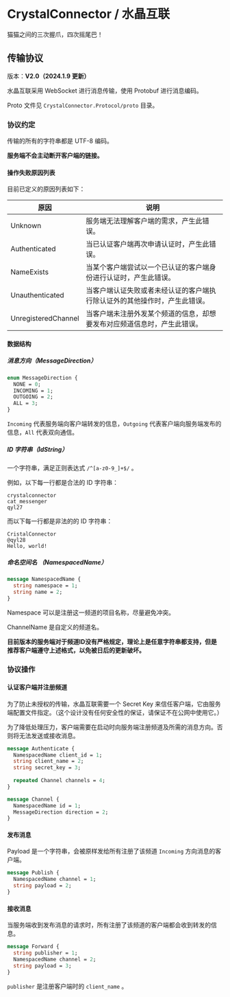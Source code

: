 # CrystalConnector / 水晶互联
猫猫之间的三次握爪，四次摇尾巴！



## 传输协议

版本：**V2.0（2024.1.9 更新）**

水晶互联采用 WebSocket 进行消息传输，使用 Protobuf 进行消息编码。

Proto 文件见 `CrystalConnector.Protocol/proto` 目录。



### 协议约定

传输的所有的字符串都是 UTF-8 编码。

**服务端不会主动断开客户端的链接。**



#### 操作失败原因列表

目前已定义的原因列表如下：

| 原因                | 说明                                                         |
| ------------------- | ------------------------------------------------------------ |
| Unknown             | 服务端无法理解客户端的需求，产生此错误。                     |
| Authenticated       | 当已认证客户端再次申请认证时，产生此错误。                   |
| NameExists          | 当某个客户端尝试以一个已认证的客户端身份进行认证时，产生此错误。 |
| Unauthenticated     | 当客户端认证失败或者未经认证的客户端执行除认证外的其他操作时，产生此错误。 |
| UnregisteredChannel | 当客户端未注册外发某个频道的信息，却想要发布对应频道信息时，产生此错误。 |



#### 数据结构

##### 消息方向（MessageDirection）

```protobuf
enum MessageDirection {
  NONE = 0;
  INCOMING = 1;
  OUTGOING = 2;
  ALL = 3;
}
```

`Incoming` 代表服务端向客户端转发的信息，`Outgoing` 代表客户端向服务端发布的信息，`All` 代表双向通信。



##### ID 字符串（IdString）

一个字符串，满足正则表达式 `/^[a-z0-9_]+$/` 。

例如，以下每一行都是合法的 ID 字符串：

```
crystalconnector
cat_messenger
qyl27
```

而以下每一行都是非法的的 ID 字符串：

```
CristalConnector
@qyl28
Hello, world!
```



##### 命名空间名 （NamespacedName）

```protobuf
message NamespacedName {
  string namespace = 1;
  string name = 2;
}
```

Namespace 可以是注册这一频道的项目名称，尽量避免冲突。

ChannelName 是自定义的频道名。

**目前版本的服务端对于频道ID没有严格规定，理论上是任意字符串都支持，但是推荐客户端遵守上述格式，以免被日后的更新破坏。**



### 协议操作

#### 认证客户端并注册频道

为了防止未授权的传输，水晶互联需要一个 Secret Key 来信任客户端，它由服务端配置文件指定。（这个设计没有任何安全性的保证，请保证不在公网中使用它。）

为了降低处理压力，客户端需要在启动时向服务端注册频道及所需的消息方向。否则将无法发送或接收消息。

```protobuf
message Authenticate {
  NamespacedName client_id = 1;
  string client_name = 2;
  string secret_key = 3;
  
  repeated Channel channels = 4;
}

message Channel {
  NamespacedName id = 1;
  MessageDirection direction = 2;
}
```



#### 发布消息

Payload 是一个字符串，会被原样发给所有注册了该频道 `Incoming` 方向消息的客户端。

```protobuf
message Publish {
  NamespacedName channel = 1;
  string payload = 2;
}
```



#### 接收消息

当服务端收到发布消息的请求时，所有注册了该频道的客户端都会收到转发的信息。

```protobuf
message Forward {
  string publisher = 1;
  NamespacedName channel = 2;
  string payload = 3;
}
```

`publisher` 是注册客户端时的 `client_name` 。
